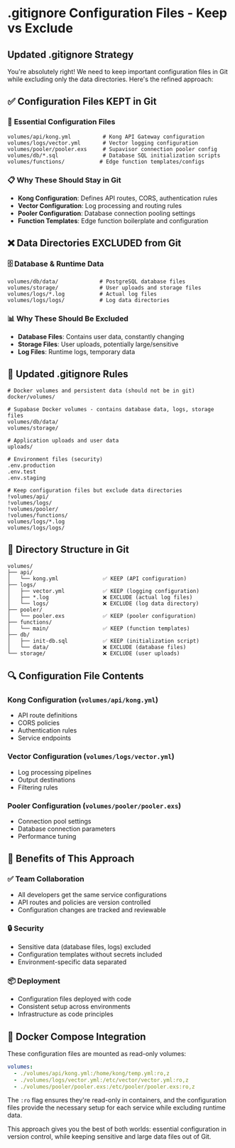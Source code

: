 # .gitignore Configuration Files - Keep vs Exclude

## Updated .gitignore Strategy

You're absolutely right! We need to keep important configuration files in Git while excluding only the data directories. Here's the refined approach:

## ✅ **Configuration Files KEPT in Git**

### 🔧 **Essential Configuration Files**
```
volumes/api/kong.yml          # Kong API Gateway configuration
volumes/logs/vector.yml       # Vector logging configuration
volumes/pooler/pooler.exs     # Supavisor connection pooler config
volumes/db/*.sql              # Database SQL initialization scripts
volumes/functions/           # Edge function templates/configs
```

### 📋 **Why These Should Stay in Git**
- **Kong Configuration**: Defines API routes, CORS, authentication rules
- **Vector Configuration**: Log processing and routing rules
- **Pooler Configuration**: Database connection pooling settings
- **Function Templates**: Edge function boilerplate and configuration

## ❌ **Data Directories EXCLUDED from Git**

### 🗄️ **Database & Runtime Data**
```gitignore
volumes/db/data/             # PostgreSQL database files
volumes/storage/             # User uploads and storage files
volumes/logs/*.log           # Actual log files
volumes/logs/logs/           # Log data directories
```

### 📊 **Why These Should Be Excluded**
- **Database Files**: Contains user data, constantly changing
- **Storage Files**: User uploads, potentially large/sensitive
- **Log Files**: Runtime logs, temporary data

## 🔄 **Updated .gitignore Rules**

```gitignore
# Docker volumes and persistent data (should not be in git)
docker/volumes/

# Supabase Docker volumes - contains database data, logs, storage files
volumes/db/data/
volumes/storage/

# Application uploads and user data
uploads/

# Environment files (security)
.env.production
.env.test
.env.staging

# Keep configuration files but exclude data directories
!volumes/api/
!volumes/logs/
!volumes/pooler/
!volumes/functions/
volumes/logs/*.log
volumes/logs/logs/
```

## 📁 **Directory Structure in Git**

```
volumes/
├── api/
│   └── kong.yml              ✅ KEEP (API configuration)
├── logs/
│   ├── vector.yml            ✅ KEEP (logging configuration)
│   ├── *.log                 ❌ EXCLUDE (actual log files)
│   └── logs/                 ❌ EXCLUDE (log data directory)
├── pooler/
│   └── pooler.exs            ✅ KEEP (pooler configuration)
├── functions/
│   └── main/                 ✅ KEEP (function templates)
├── db/
│   ├── init-db.sql           ✅ KEEP (initialization script)
│   └── data/                 ❌ EXCLUDE (database files)
└── storage/                  ❌ EXCLUDE (user uploads)
```

## 🔍 **Configuration File Contents**

### **Kong Configuration (`volumes/api/kong.yml`)**
- API route definitions
- CORS policies
- Authentication rules
- Service endpoints

### **Vector Configuration (`volumes/logs/vector.yml`)**
- Log processing pipelines
- Output destinations
- Filtering rules

### **Pooler Configuration (`volumes/pooler/pooler.exs`)**
- Connection pool settings
- Database connection parameters
- Performance tuning

## 🚀 **Benefits of This Approach**

### ✅ **Team Collaboration**
- All developers get the same service configurations
- API routes and policies are version controlled
- Configuration changes are tracked and reviewable

### 🔒 **Security**
- Sensitive data (database files, logs) excluded
- Configuration templates without secrets included
- Environment-specific data separated

### 📦 **Deployment**
- Configuration files deployed with code
- Consistent setup across environments
- Infrastructure as code principles

## 🔧 **Docker Compose Integration**

These configuration files are mounted as read-only volumes:

```yaml
volumes:
  - ./volumes/api/kong.yml:/home/kong/temp.yml:ro,z
  - ./volumes/logs/vector.yml:/etc/vector/vector.yml:ro,z
  - ./volumes/pooler/pooler.exs:/etc/pooler/pooler.exs:ro,z
```

The `:ro` flag ensures they're read-only in containers, and the configuration files provide the necessary setup for each service while excluding runtime data.

This approach gives you the best of both worlds: essential configuration in version control, while keeping sensitive and large data files out of Git.